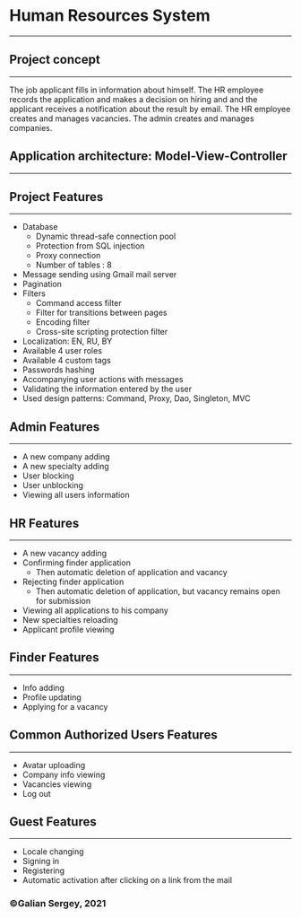 # Human Resources System
***
## Project concept
***
The job applicant fills in information about himself. The HR employee records 
the application and makes a decision on hiring and and the applicant receives
a notification about the result by email. The HR employee creates and manages vacancies.
The admin creates and manages companies.

## Application architecture: Model-View-Controller
***
## Project Features
***
- Database
    - Dynamic thread-safe connection pool
    - Protection from SQL injection
    - Proxy connection
    - Number of tables : 8
- Message sending using Gmail mail server
- Pagination
- Filters
    - Command access filter
    - Filter for transitions between pages
    - Encoding filter
    - Cross-site scripting protection filter
- Localization: EN, RU, BY
- Available 4 user roles
- Available 4 custom tags
- Passwords hashing
- Accompanying user actions with messages
- Validating the information entered by the user
- Used design patterns: Command, Proxy, Dao, Singleton, MVC
## Admin Features
***
- A new company adding
- A new specialty adding
- User blocking
- User unblocking
- Viewing all users information
## HR Features
***
- A new vacancy adding
- Confirming finder application
  - Then automatic deletion of application and vacancy
- Rejecting finder application
  - Then automatic deletion of application, but vacancy remains open for submission 
- Viewing all applications to his company
- New specialties reloading
- Applicant profile viewing
## Finder Features
***
- Info adding
- Profile updating
- Applying for a vacancy
## Common Authorized Users Features
***
- Avatar uploading
- Company info viewing
- Vacancies viewing
- Log out
## Guest Features
***
- Locale changing
- Signing in
- Registering
- Automatic activation after clicking on a link from the mail
### &copy;Galian Sergey, 2021
